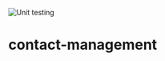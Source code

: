 ![Unit testing](https://github.com/stepin105011/contact-management/workflows/Unit%20testing/badge.svg)


# contact-management
